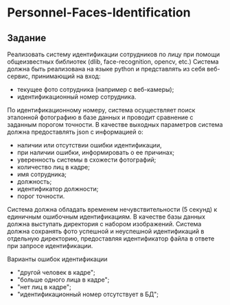 # Personnel-Faces-Identification

## Задание

Реализовать систему идентификации сотрудников по лицу при помощи общеизвестных библиотек (dlib, face-recognition, opencv, etc.)
Система должна быть реализована на языке python и представлять из себя веб-сервис, принимающий на вход:
- текущее фото сотрудника (например с веб-камеры);
- идентификационный номер сотрудника.

По идентификационному номеру, система осуществляет поиск эталонной фотографию в базе данных и проводит сравнение 
с заданным порогом точности. В качестве выходных параметров система должна предоставлять json с информацией о:
- наличии или отсутствии ошибки идентификации,
- при наличии ошибки, информировать о ее причинах; 
- уверенность системы в схожести фотографий;
- количество лиц в кадре;
- имя сотрудника;
- должность;
- идентификатор должности;
- порог точности.

Система должна обладать временем нечувствительности (5 секунд) к единичным ошибочным идентификациям. 
В качестве базы данных должна выступать директория с набором изображений.
Система должна сохранять фото успешной и неуспешной идентификаций в отдельную директорию, 
предоставляя идентификатор файла в ответе при запросе идентификации.

Варианты ошибок идентификации
- "другой человек в кадре";
- "больше одного лица в кадре";
- "нет лиц в кадре";
- "идентификационный номер отсутствует в БД";